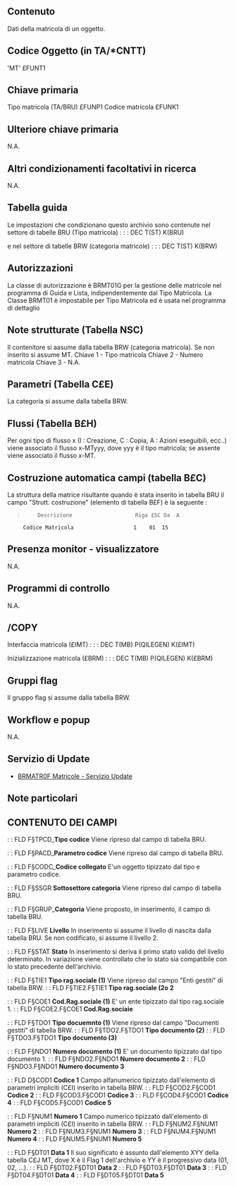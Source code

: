## Contenuto
Dati della matricola di un oggetto.

## Codice Oggetto (in TA/*CNTT)
'MT'                          £FUNT1

## Chiave primaria
Tipo matricola      (TA/BRU)  £FUNP1
Codice matricola              £FUNK1

## Ulteriore chiave primaria
N.A.

## Altri condizionamenti facoltativi in ricerca
N.A.

## Tabella guida
Le impostazioni che condizionano questo archivio sono contenute nel settore di tabelle BRU (Tipo matricola) : 
 :  : DEC T(ST) K(BRU)

e nel settore di tabelle BRW (categoria matricole) : 
 :  : DEC T(ST) K(BRW)

## Autorizzazioni
La classe di autorizzazione è BRMT01G per la gestione delle matricole nel programma di Guida e Lista, indipendentemente dal Tipo Matricola.
La Classe BRMT01 è impostabile per Tipo Matricola ed è usata nel programma di dettaglio

## Note strutturate (Tabella NSC)
Il contenitore si aasume dalla tabella BRW (categoria matricola). Se non inserito si assume MT.
Chiave 1 - Tipo matricola
Chiave 2 - Numero matricola
Chiave 3 - N.A.

## Parametri (Tabella C£E)
La categoria si assume dalla tabella BRW.

## Flussi (Tabella B£H)
Per ogni tipo di flusso x (I : Creazione, C : Copia, A : Azioni eseguibili, ecc..) viene associato il flusso x-MTyyy, dove yyy è il tipo matricola; se assente viene associato il flusso x-MT.

## Costruzione automatica campi (tabella B£C)
 La struttura della matrice risultante quando è stata inserito in tabella BRU il campo "Strutt. costruzione" (elemento di tabella B£F)  è la seguente : 
>         Descrizione                    Riga £SC Da  A
         Codice Matricola                   1    01  15


## Presenza monitor - visualizzatore
N.A.

## Programmi di controllo
N.A.

## /COPY
Interfaccia matricola (£IMT) : 
 :  : DEC T(MB) P(QILEGEN) K(£IMT)

Inizializzazione matricola (£BRM) : 
 :  : DEC T(MB) P(QILEGEN) K(£BRM)

## Gruppi flag
Il gruppo flag si assume dalla tabella BRW.

## Workflow e popup
N.A.

## Servizio di Update
- [BRMATR0F Matricole - Servizio Update](Sorgenti/MB/DOC_OGG/P_BRMATR0F)

## Note particolari

## CONTENUTO DEI CAMPI
 :  : FLD F§TPCD_**Tipo codice**
Viene ripreso dal campo di tabella BRU.

 :  : FLD F§PACD_**Parametro codice**
Viene ripreso dal campo di tabella BRU.

 :  : FLD F§CODC_**Codice collegato**
E'un oggetto tipizzato dal tipo e parametro codice.

 :  : FLD F§SSGR **Sottosettore categoria**
Viene ripreso dal campo di tabella BRU.

 :  : FLD F§GRUP_**Categoria**
Viene proposto, in inserimento, il campo di tabella BRU.

 :  : FLD F§LIVE **Livello**
In inserimento si assume il livello di nascita dalla tabella BRU.
Se non codificato, si assume il livello 2.

 :  : FLD F§STAT **Stato**
In inserimento si deriva il primo stato valido del livello determinato.
In variazione viene controllato che lo stato sia compatibile con lo stato precedente dell'archivio.

 :  : FLD F§TIE1 **Tipo rag.sociale (1)**
Viene ripreso dal campo "Enti gestiti" di tabella BRW.
 :  : FLD F§TIE2.F§TIE1 **Tipo rag.sociale (2o 2**

 :  : FLD F§COE1 **Cod.Rag.sociale (1)**
E' un ente tipizzato dal tipo rag.sociale 1.
 :  : FLD F§COE2.F§COE1 **Cod.Rag.sociaie**

 :  : FLD F§TDO1 **Tipo docuemnto (1)**
Viene ripreso dal campo "Documenti gestiti" di tabella BRW.
 :  : FLD F§TDO2.F§TDO1 **Tipo documento (2)**
 :  : FLD F§TDO3.F§TDO1 **Tipo documento (3)**

 :  : FLD F§NDO1 **Numero documento (1)**
E' un documento tipizzato dal tipo documento 1.
 :  : FLD F§NDO2.F§NDO1 **Numero documento 2**
 :  : FLD F§NDO3.F§NDO1 **Numero documento 3**

 :  : FLD D§COD1 **Codice 1**
Campo alfanumerico tipizzato dall'elemento di parametri impliciti (C£I) inserito in tabella BRW.
 :  : FLD F§COD2.F§COD1 **Codice 2**
 :  : FLD F§COD3.F§COD1 **Codice 3**
 :  : FLD F§COD4.F§COD1 **Codice 4**
 :  : FLD F§COD5.F§COD1 **Codice 5**

 :  : FLD F§NUM1 **Numero 1**
Campo numerico tipizzato dall'elemento di parametri impliciti (C£I) inserito in tabella BRW.
 :  : FLD F§NUM2.F§NUM1 **Numero 2**
 :  : FLD F§NUM3.F§NUM1 **Numero 3**
 :  : FLD F§NUM4.F§NUM1 **Numero 4**
 :  : FLD F§NUM5.F§NUM1 **Numero 5**

 :  : FLD F§DT01 **Data 1**
Il suo significato è assunto dall'elemento XYY della tabella C£J MT, dove X è il Flag 1 dell'archivio e YY è il progressivo data (01, 02, ...).
 :  : FLD F§DT02.F§DT01 **Data 2**
 :  : FLD F§DT03.F§DT01 **Data 3**
 :  : FLD F§DT04.F§DT01 **Data 4**
 :  : FLD F§DT05.F§DT01 **Data 5**
